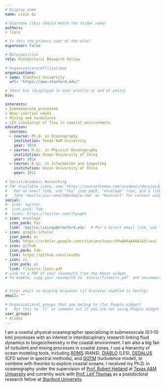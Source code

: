 ```yaml
---
# Display name
name: Lixin Qu

# Username (this should match the folder name)
authors:
- lixin

# Is this the primary user of the site?
superuser: false

# Role/position
role: Postdoctoral Research Fellow

# Organizations/Affiliations
organizations:
- name: Stanford University
  url: "https://www.stanford.edu/"

# Short bio (displayed in user profile at end of posts)
bio:

interests:
- Submesoscale processes
- Near-inertial waves
- Mixing and turbulence
- LES simulation of flow in coastal environments
education:
  courses:
  - course: Ph.D. in Oceanography
    institution: Texas A&M University
    year: 2019
  - course: M.Sc. in Physical Oceanography
    institution: Ocean University of China
    year: 2014
  - course: B.Sc. in Information and Computing
    institution: Ocean University of China
    year: 2011

# Social/Academic Networking
# For available icons, see: https://sourcethemes.com/academic/docs/widgets/#icons
#   For an email link, use "fas" icon pack, "envelope" icon, and a link in the
#   form "mailto:your-email@example.com" or "#contact" for contact widget.
social:
#- icon: twitter
#  icon_pack: fab
#  links: https://twitter.com/thyngkm
- icon: envelope
  icon_pack: fas
  link: 'mailto:lixinqu@stanford.edu'  # For a direct email link, use "mailto:test@example.org".
- icon: google-scholar
  icon_pack: ai
  link: https://scholar.google.com/citations?user=FPw804gAAAAJ&hl=enJ
- icon: github
  icon_pack: fab
  link: https://github.com/LixinQu
- icon: cv
  icon_pack: ai
  link: files/cv_lixin.pdf
# Link to a PDF of your resume/CV from the About widget.
# To enable, copy your resume/CV to `static/files/cv.pdf` and uncomment the lines below.  


# Enter email to display Gravatar (if Gravatar enabled in Config)
email: ""

# Organizational groups that you belong to (for People widget)
#   Set this to `[]` or comment out if you are not using People widget.  
user_groups:
- Alumni
---
```


I am a coastal physical oceanographer specializing in submesoscale (0.1-10 km) processes with an interest in interdisciplinary research linking fluid dynamics to biogeochemistry in the coastal environment. I am also a big fan of turbulent and mixing processes in coastal zones. I use a hierarchy of ocean modeling tools, including [ROMS](https://www.myroms.org/) (RANS), [DIABLO](https://github.com/johnryantaylor/DIABLO) (LES), [DEDALUS](http://dedalus-project.org/) (CFD solver in spectral methods), and [GOTM](http://www.gotm.net/) (turbulence model), to combine with theories to explore coastal oceans. I received my Ph.D. in oceanography under the supervision of [Prof. Robert Hetland](https://ocean.tamu.edu/people/profiles/faculty/hetlandrobert.html) at [Texas A&M University](https://www.tamu.edu/) and currently work with [Prof. Leif Thomas](https://profiles.stanford.edu/leif-thomas) as a postdoctoral research fellow at [Stanford University](https://www.stanford.edu/).
